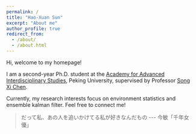 ```yaml
---
permalink: /
title: "Hao-Xuan Sun"
excerpt: "About me"
author_profile: true
redirect_from: 
  - /about/
  - /about.html
---
```


Hi, welcome to my homepage!

I am a second-year Ph.D. student at the [Academy for Advanced Interdisciplinary Studies](https://www.aais.pku.edu.cn/en/), Peking University, supervised by Professor [Song Xi Chen](https://www.songxichen.com/).

Currently, my research interests focus on environment statistics and ensemble kalman filter. Feel free to connect me!


> だって私、あの人を追いかけてる私が好きなんだもの --- 今敏「千年女優」